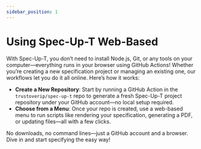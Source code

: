 ```yaml
---
sidebar_position: 1
---
```


# Using Spec-Up-T Web-Based

With Spec-Up-T, you don’t need to install Node.js, Git, or any tools on your computer—everything runs in your browser using GitHub Actions! Whether you’re creating a new specification project or managing an existing one, our workflows let you do it all online. Here’s how it works:

- **Create a New Repository**: Start by running a GitHub Action in the `trustoverip/spec-up-t` repo to generate a fresh Spec-Up-T project repository under your GitHub account—no local setup required.
- **Choose from a Menu**: Once your repo is created, use a web-based menu to run scripts like rendering your specification, generating a PDF, or updating files—all with a few clicks.

No downloads, no command lines—just a GitHub account and a browser. Dive in and start specifying the easy way!
